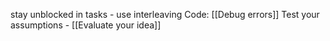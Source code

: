 stay unblocked in tasks - use interleaving
Code: [[Debug errors]]
Test your assumptions - [[Evaluate your idea]]